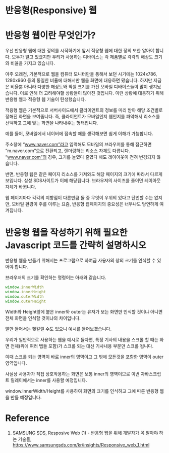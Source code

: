 # 반응형(Responsive) 웹

# 반응형 웹이란 무엇인가?

우선 반응형 웹에 대한 정의를 시작하기에 앞서 적응형 웹에 대한 정의 또한 알아야 합니다. 모두가 알고 있겠지만 우리가 사용하는 디바이스는 각 제품별로 각각의 해상도 크기와 비율을 가지고 있습니다. 

아주 오래전, 기본적으로 웹을 컴퓨터 모니터만을 통해서 보던 시기에는 1024x786, 1280x960 등의 동일한 비율에 대해서만 웹을 화면에 대응하면 됐습니다. 하지만 지금은 비율뿐 아니라 다양한 해상도와 픽셀 크기를 가진 모바일 디바이스들이 많이 생겨났습니다. 이로 인해 더 고려해야할 상황들이 많아진 것입니다. 
이런 상황에 대응하기 위해 반응형 웹과 적응형 웹 기술이 탄생했습니다. 

적응형 웹은 기본적으로 서버사이드에서 클라이언트의 정보를 미리 받아 해당 조건별로 정해진 화면을 보여줍니다. 즉, 클라이언트가 모바일인지 웹인지를 파악해서 리소스를 선택하고 그에 맞는 화면을 나타내주는 형태입니다. 

예를 들어, 모바일에서 네이버에 접속할 때를 생각해보면 쉽게 이해가 가능합니다. 

주소창에 “www.naver.com”라고 입력해도 모바일의 브라우저를 통해 접근하면 “m.naver.com”으로 전환되고, 렌더링하는 리소스 자체도 다릅니다. “www.naver.com”의 경우, 크기를 늘였다 줄였다 해도 레이아웃이 전혀 변경되지 않습니다. 

반면, 반응형 웹은 같은 페이지 리소스를 가져와도 해당 페이지의 크기에 따라서 다르게 보입니다. 삼성 SDS사이트가 이에 해당됩니다. 브라우저의 사이즈를 줄이면 레이아웃 자체가 바뀝니다. 

웹 페이지마다 각각의 지향점이 다른만큼 둘 중 무엇이 우위의 있다고 단언할 수는 없지만, 모바일 환경이 주를 이루는 요즘, 반응형 웹페이지의 중요성은 너무나도 당연하게 여겨집니다. 


# 반응형 웹을 작성하기 위해 필요한 Javascript 코드를 간략히 설명하시오

반응형 웹을 만들기 위해서는 프로그램으로 하여금 사용자의 창의 크기를 인식할 수 있어야 합니다. 

브라우저의 크기를 확인하는 명령어는 아래와 같습니다.

```javascript
window.innerWidth
window.innerHeight
window.outerWidth
window.outerHeight
```

Width와 Height앞에 붙은 inner와 outer는 유저가 보는 화면만 인식할 것이냐 아니면 전체 화면을 인식할 것이냐의 차이입니다. 

말만 들어서는 헷갈릴 수도 있으니 예시를 들어보겠습니다. 

우리가 일반적으로 사용하는 웹을 예시로 들자면, 특정 기사의 내용을 스크롤 할 때는 화면 전체(위에 여러 탭들 포함)가 스크롤 되는 대신 기사내용 부분만 스크롤 됩니다. 

이때 스크롤 되는 영역이 바로 inner의 영역이고 그 밖에 모든것을 포함한 영역이 outer영역입니다. 

사실상 사용자가 직접 상호작용하는 화면은 보통 inner의 영역이므로 이번 자바스크립트 릴레이에서는 inner를 사용할 예정입니다. 

window.innerWidth/Height를 사용하여 화면의 크기를 인식하고 그에 따른 반응형 웹을 만들 예정입니다.

# Reference
1. SAMSUNG SDS, Resposive Web (1) - 반응형 웹을 위해 개발자가 꼭 알아야 하는 기술들, https://www.samsungsds.com/kr/insights/Responsive_web_1.html
